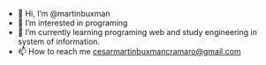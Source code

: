 - 👋 Hi, I’m @martinbuxman
- 👀 I’m interested in programing
- 🌱 I’m currently learning programing web and study engineering in system of information.
- 📫 How to reach me cesarmartinbuxmancramaro@gmail.com

<!---
martinbuxman/martinbuxman is a ✨ special ✨ repository because its `README.md` (this file) appears on your GitHub profile.
You can click the Preview link to take a look at your changes.
--->
